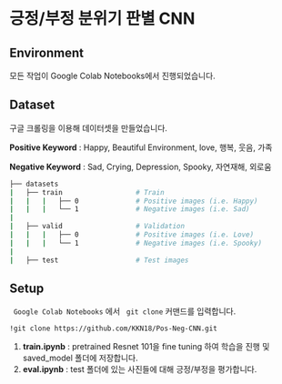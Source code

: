# 긍정/부정 분위기 판별 CNN

## Environment
모든 작업이 Google Colab Notebooks에서 진행되었습니다. 

## Dataset
구글 크롤링을 이용해 데이터셋을 만들었습니다.

**Positive Keyword** : Happy, Beautiful Environment, love, 행복, 웃음, 가족

**Negative Keyword** : Sad, Crying, Depression, Spooky, 자연재해, 외로움

```bash
├── datasets
|   ├── train                  # Train
|   |   |   ├── 0              # Positive images (i.e. Happy)
|   |   |   └── 1              # Negative images (i.e. Sad)
|
|   ├── valid                  # Validation
|   |   |   ├── 0              # Positive images (i.e. Love)
|   |   |   └── 1              # Negative images (i.e. Spooky)
|
|   ├── test                   # Test images

```


## Setup
<code> Google Colab Notebooks</code> 에서 <code> git clone</code> 커맨드를 입력합니다.

    !git clone https://github.com/KKN18/Pos-Neg-CNN.git

1. **train.ipynb** : pretrained Resnet 101을 fine tuning 하여 학습을 진행 및 saved_model 폴더에 저장합니다.
2. **eval.ipynb** : test 폴더에 있는 사진들에 대해 긍정/부정을 평가합니다. 
